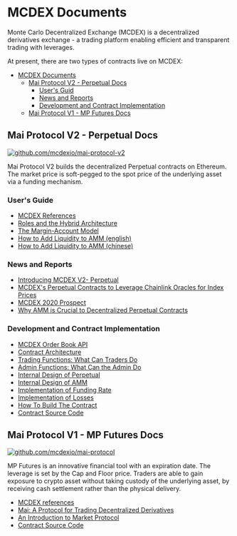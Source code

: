 # MCDEX Documents

Monte Carlo Decentralized Exchange (MCDEX) is a decentralized derivatives exchange - a trading platform enabling efficient and transparent trading with leverages.

At present, there are two types of contracts live on MCDEX:
- [MCDEX Documents](#mcdex-documents)
  - [Mai Protocol V2 - Perpetual Docs](#mai-protocol-v2---perpetual-docs)
    - [User's Guid](#users-guid)
    - [News and Reports](#news-and-reports)
    - [Development and Contract Implementation](#development-and-contract-implementation)
  - [Mai Protocol V1 - MP Futures Docs](#mai-protocol-v1---mp-futures-docs)

## Mai Protocol V2 - Perpetual Docs

[![github.com/mcdexio/mai-protocol-v2](https://img.shields.io/badge/github-mcdexio%2Fmai--protocol--v2-success)](https://github.com/mcdexio/mai-protocol-v2)

Mai Protocol V2 builds the decentralized Perpetual contracts on Ethereum. The market price is soft-pegged to the spot price of the underlying asset via a funding mechanism.

### User's Guide
* [MCDEX References](https://mcdex.io/references/#/en/perpetual)
* [Roles and the Hybrid Architecture](en/perpetual-onchain-and-offchain-architecture.md)
* [The Margin-Account Model](en/margin-account-model.md)
* [How to Add Liquidity to AMM (english)](en/how-to-add-liquidity-to-amm.md)
* [How to Add Liquidity to AMM (chinese)](cn/how-to-add-liquidity-to-amm.md)

### News and Reports
* [Introducing MCDEX V2- Perpetual](https://medium.com/@montecarlodex/introduce-mcdex-v2-perpetual-c97b18ff4e23)
* [MCDEX's Perpetual Contracts to Leverage Chainlink Oracles for Index Prices](https://medium.com/@montecarlodex/mcdexs-perpetual-contracts-to-leverage-chainlink-oracles-for-index-prices-7af84eb319d9)
* [MCDEX 2020 Prospect](https://medium.com/@montecarlodex/mcdex-2020-prospect-b47a74cd94d3)
* [Why AMM is Crucial to Decentralized Perpetual Contracts](https://medium.com/@montecarlodex/why-amm-is-crucial-to-decentralized-perpetual-contracts-70e3159d270d)

### Development and Contract Implementation
* [MCDEX Order Book API](https://mcdex.io/doc/api)
* [Contract Architecture](en/perpetual-architecture.md)
* [Trading Functions: What Can Traders Do](en/perpetual-interfaces.md)
* [Admin Functions: What Can the Admin Do](en/perpetual-admin-functions.md)
* [Internal Design of Perpetual](en/internal-perpetual.md)
* [Internal Design of AMM](en/internal-amm.md)
* [Implementation of Funding Rate](en/internal-amm-funding-rate.md)
* [Implementation of Losses](en/internal-perpetual-losses.md)
* [How To Build The Contract](en/perpetual-deployment.md)
* [Contract Source Code](https://github.com/mcdexio/mai-protocol-v2)




## Mai Protocol V1 - MP Futures Docs

[![github.com/mcdexio/mai-protocol](https://img.shields.io/badge/github-mcdexio%2Fmai--protocol-success)](https://github.com/mcdexio/mai-protocol)

MP Futures is an innovative financial tool with an expiration date. The leverage is set by the Cap and Floor price. Traders are able to gain exposure to crypto asset without taking custody of the underlying asset, by receiving cash settlement rather than the physical delivery.

* [MCDEX references](https://mcdex.io/references/#/en/mp-futures)
* [Mai: A Protocol for Trading Decentralized Derivatives](en/mai.md)
* [An Introduction to Market Protocol](en/market-protocol.md)
* [Contract Source Code](https://github.com/mcdexio/mai-protocol)


